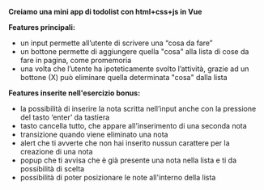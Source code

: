 **Creiamo una mini app di todolist con html+css+js in Vue**

**Features principali:**
- un input permette all’utente di scrivere una “cosa da fare”
- un bottone permette di aggiungere quella "cosa" alla lista di cose da fare in pagina, come promemoria
- una volta che l’utente ha ipoteticamente svolto l’attività, grazie ad un bottone (X) può eliminare quella determinata "cosa" dalla lista

**Features inserite nell'esercizio bonus:**
- la possibilità di inserire la nota scritta nell’input anche con la pressione del tasto ‘enter’ da tastiera
- tasto cancella tutto, che appare all'inserimento di una seconda nota
- transizione quando viene eliminato una nota
- alert che ti avverte che non hai inserito nussun carattere per la creazione di una nota
- popup che ti avvisa che è già presente una nota nella lista e ti da possibilità di scelta
- possibilità di poter posizionare le note all'interno della lista
